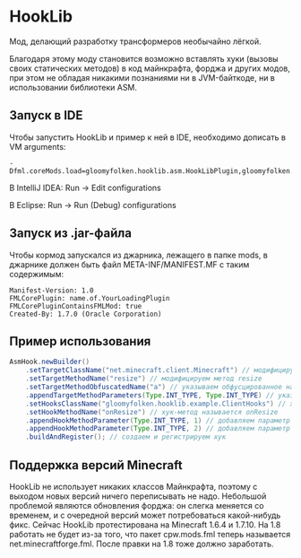 # HookLib
Мод, делающий разработку трансформеров необычайно лёгкой.

Благодаря этому моду становится возможно вставлять хуки (вызовы своих статических методов) в код майнкрафта, форджа и других модов, при этом не обладая никакими познаниями ни в JVM-байткоде, ни в использовании библиотеки ASM.

Запуск в IDE
-----------
Чтобы запустить HookLib и пример к ней в IDE, необходимо дописать в VM arguments: 
```
-Dfml.coreMods.load=gloomyfolken.hooklib.asm.HookLibPlugin,gloomyfolken.hooklib.example.ExampleLoadingPlugin
```
В IntelliJ IDEA: Run -> Edit configurations

В Eclipse: Run -> Run (Debug) configurations

Запуск из .jar-файла
--------------------
Чтобы кормод запускался из джарника, лежащего в папке mods, в джарнике должен быть файл META-INF/MANIFEST.MF с таким содержимым:
```
Manifest-Version: 1.0
FMLCorePlugin: name.of.YourLoadingPlugin
FMLCorePluginContainsFMLMod: true
Created-By: 1.7.0 (Oracle Corporation)
```

Пример использования
-------------------

```java
AsmHook.newBuilder()
    .setTargetClassName("net.minecraft.client.Minecraft") // модифицируем класс Minecraft
    .setTargetMethodName("resize") // модифицируем метод resize
    .setTargetMethodObfuscatedName("a") // указываем обфусцированное название метода
    .appendTargetMethodParameters(Type.INT_TYPE, Type.INT_TYPE) // указываем параметры метода
    .setHooksClassName("gloomyfolken.hooklib.example.ClientHooks") // хук-метод находится в этом классе
    .setHookMethodName("onResize") // хук-метод называется onResize
    .appendHookMethodParameter(Type.INT_TYPE, 1) // добавляем параметр хук-метода, передаем в него par1
    .appendHookMethodParameter(Type.INT_TYPE, 2) // добавляем параметр хук-метода, передаем в него par2
    .buildAndRegister(); // создаем и регистрируем хук
```

Поддержка версий Minecraft
--------------------------
HookLib не использует никаких классов Майнкрафта, поэтому с выходом новых версий ничего переписывать не надо. Небольшой проблемой являются обновления форджа: он слегка меняется со временем, и с очередной версий может потребоваться какой-нибудь фикс. Сейчас HookLib протестирована на Minecraft 1.6.4 и 1.7.10. На 1.8 работать не будет из-за того, что пакет cpw.mods.fml теперь называется net.minecraftforge.fml. После правки на 1.8 тоже должно заработать.

